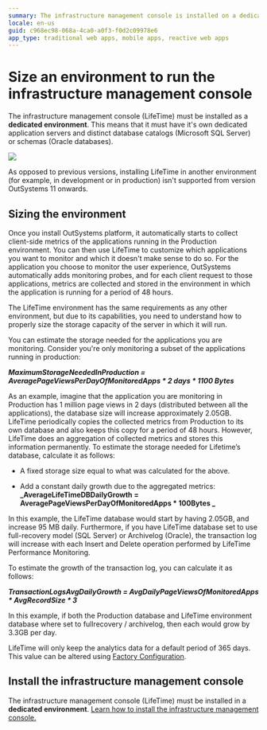 ```yaml
---
summary: The infrastructure management console is installed on a dedicated environment. Learn how to size the database for LifeTime.
locale: en-us
guid: c968ec98-068a-4ca0-a0f3-f0d2c09978e6
app_type: traditional web apps, mobile apps, reactive web apps
---
```


# Size an environment to run the infrastructure management console

The infrastructure management console (LifeTime) must be installed as a **dedicated environment**. This means that it must have it's own dedicated application servers and distinct database catalogs (Microsoft SQL Server) or schemas (Oracle databases).

![](images/size-environment-run-infra-mgmt-console_0.png)

As opposed to previous versions, installing LifeTime in  another environment (for example, in development or in production) isn't supported from version OutSystems 11 onwards.

## Sizing the environment

Once you install OutSystems platform, it automatically starts to collect client-side metrics of the applications running in the Production environment. You can then use LifeTime to customize which applications you want to monitor and which it doesn't make sense to do so. For the application you choose to monitor the user experience, OutSystems automatically adds monitoring probes, and for each client request to those applications, metrics are collected and stored in the environment in which the application is running for a period of 48 hours.

The LifeTime environment has the same requirements as any other environment, but due to its capabilities, you need to understand how to properly size the storage capacity of the server in which it will run. 

You can estimate the storage needed for the applications you are monitoring. Consider you're only monitoring a subset of the applications running in production:

**_MaximumStorageNeededInProduction = AveragePageViewsPerDayOfMonitoredApps * 2 days * 1100 Bytes_**

As an example, imagine that the application you are monitoring in Production has 1 million page views in 2 days (distributed between all the applications), the database size will increase approximately 2.05GB. LifeTime periodically copies the collected metrics from Production to its own database and also keeps this copy for a period of 48 hours. However, LifeTime does an aggregation of collected metrics and stores this information permanently. To estimate the storage needed for Lifetime’s database, calculate it as follows:

* A fixed storage size equal to what was calculated for the above.

* Add a constant daily growth due to the aggregated metrics:
**_AverageLifeTimeDBDailyGrowth = AveragePageViewsPerDayOfMonitoredApps * 100Bytes _**

In this example, the LifeTime database would start by having 2.05GB, and increase 95 MB daily. Furthermore, if you have LifeTime database set to use full-recovery model (SQL Server) or Archivelog (Oracle), the transaction log will increase with each Insert and Delete operation performed by LifeTime Performance Monitoring.

To estimate the growth of the transaction log, you can calculate it as follows:

**_TransactionLogsAvgDailyGrowth = AvgDailyPageViewsOfMonitoredApps * AvgRecordSize * 3_**

In this example, if both the Production database and LifeTime environment database where set to fullrecovery / archivelog, then each would grow by 3.3GB per day.

LifeTime will only keep the analytics data for a default period of 365 days. This value can be altered using [Factory Configuration](https://www.outsystems.com/forge/component-overview/25/factory-configuration).

## Install the infrastructure management console

The infrastructure management console (LifeTime) must be installed in a **dedicated environment**. [Learn how to install the infrastructure management console.](https://success.outsystems.com/Documentation/11/Setting_Up_OutSystems#Install_the_infrastructure_management_console)

